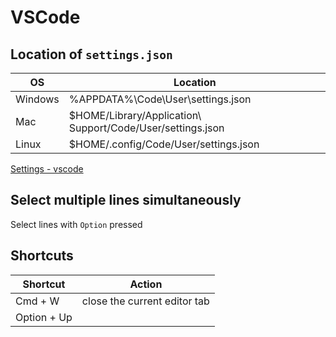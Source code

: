 # VSCode

## Location of `settings.json`

| OS      | Location                                                    |
| ------- | ----------------------------------------------------------- |
| Windows | %APPDATA%\Code\User\settings.json                           |
| Mac     | \$HOME/Library/Application\ Support/Code/User/settings.json |
| Linux   | \$HOME/.config/Code/User/settings.json                      |

[Settings - vscode](https://vscode.readthedocs.io/en/latest/getstarted/settings#settings-file-locations)

## Select multiple lines simultaneously

Select lines with `Option` pressed

## Shortcuts

| Shortcut    | Action                       |
| ----------- | ---------------------------- |
| Cmd + W     | close the current editor tab |
| Option + Up |                              |
